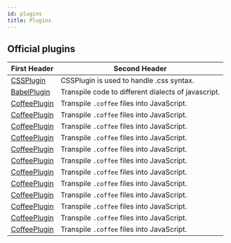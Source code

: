 ```yaml
---
id: plugins
title: Plugins
---
```


## Official plugins

| First Header                                | Second Header                                       |
| ------------------------------------------- | --------------------------------------------------- |
| [CSSPlugin](/docs/plugins/css-plugin)       | CSSPlugin is used to handle .css syntax.            |
| [BabelPlugin](/docs/plugins/babel-plugin)   | Transpile code to different dialects of javascript. |
| [CoffeePlugin](/docs/plugins/coffee-plugin) | Transpile `.coffee` files into JavaScript.          |
| [CoffeePlugin](/docs/plugins/coffee-plugin) | Transpile `.coffee` files into JavaScript.          |
| [CoffeePlugin](/docs/plugins/coffee-plugin) | Transpile `.coffee` files into JavaScript.          |
| [CoffeePlugin](/docs/plugins/coffee-plugin) | Transpile `.coffee` files into JavaScript.          |
| [CoffeePlugin](/docs/plugins/coffee-plugin) | Transpile `.coffee` files into JavaScript.          |
| [CoffeePlugin](/docs/plugins/coffee-plugin) | Transpile `.coffee` files into JavaScript.          |
| [CoffeePlugin](/docs/plugins/coffee-plugin) | Transpile `.coffee` files into JavaScript.          |
| [CoffeePlugin](/docs/plugins/coffee-plugin) | Transpile `.coffee` files into JavaScript.          |
| [CoffeePlugin](/docs/plugins/coffee-plugin) | Transpile `.coffee` files into JavaScript.          |
| [CoffeePlugin](/docs/plugins/coffee-plugin) | Transpile `.coffee` files into JavaScript.          |
| [CoffeePlugin](/docs/plugins/coffee-plugin) | Transpile `.coffee` files into JavaScript.          |
| [CoffeePlugin](/docs/plugins/coffee-plugin) | Transpile `.coffee` files into JavaScript.          |
